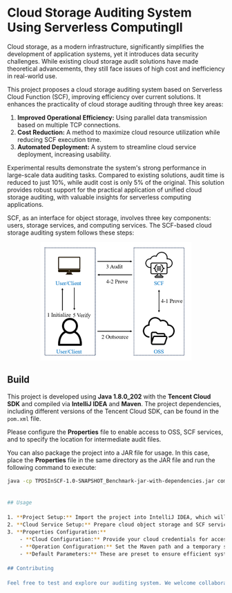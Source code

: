 # Cloud Storage Auditing System Using Serverless ComputingII

Cloud storage, as a modern infrastructure, significantly simplifies the development of application systems, yet it introduces data security challenges. While existing cloud storage audit solutions have made theoretical advancements, they still face issues of high cost and inefficiency in real-world use. 

This project proposes a cloud storage auditing system based on Serverless Cloud Function (SCF), improving efficiency over current solutions. It enhances the practicality of cloud storage auditing through three key areas:
1. **Improved Operational Efficiency:** Using parallel data transmission based on multiple TCP connections.
2. **Cost Reduction:** A method to maximize cloud resource utilization while reducing SCF execution time.
3. **Automated Deployment:** A system to streamline cloud service deployment, increasing usability.

Experimental results demonstrate the system's strong performance in large-scale data auditing tasks. Compared to existing solutions, audit time is reduced to just 10%, while audit cost is only 5% of the original. This solution provides robust support for the practical application of unified cloud storage auditing, with valuable insights for serverless computing applications.

SCF, as an interface for object storage, involves three key components: users, storage services, and computing services. The SCF-based cloud storage auditing system follows these steps:

<div align="center">
    <img src="mdPics/System2.png" alt="System2" style="zoom:50%;" />
</div>

## Build

This project is developed using **Java 1.8.0_202** with the **Tencent Cloud SDK** and compiled via **IntelliJ IDEA** and **Maven**. The project dependencies, including different versions of the Tencent Cloud SDK, can be found in the `pom.xml` file.

Please configure the **Properties** file to enable access to OSS, SCF services, and to specify the location for intermediate audit files.

You can also package the project into a JAR file for usage. In this case, place the **Properties** file in the same directory as the JAR file and run the following command to execute:

```bash
java -cp TPDSInSCF-1.0-SNAPSHOT_Benchmark-jar-with-dependencies.jar com.fchen_group.TPDSInScf.Run.Client


## Usage

1. **Project Setup:** Import the project into IntelliJ IDEA, which will automatically resolve dependencies specified in `pom.xml`. Ensure the correct mirror source is set to download these dependencies smoothly.
2. **Cloud Service Setup:** Prepare cloud object storage and SCF services on Tencent Cloud (or other providers). Ensure these services are activated, as the project packages and deploys itself. You only need to configure the **Properties** file.
3. **Properties Configuration:** 
    - **Cloud Configuration:** Provide your cloud credentials for access.
    - **Operation Configuration:** Set the Maven path and a temporary space for system intermediate files. These files can be deleted after execution. Specify the local path for the files you wish to audit.
    - **Default Parameters:** These are preset to ensure efficient system performance on the cloud and generally don't need modification.

## Contributing

Feel free to test and explore our auditing system. We welcome collaboration and feedback!
